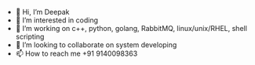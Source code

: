 - 👋 Hi, I’m Deepak
- 👀 I’m interested in coding
- 🌱 I’m working on c++, python, golang, RabbitMQ, linux/unix/RHEL, shell scripting
- 💞️ I’m looking to collaborate on system developing
- 📫 How to reach me +91 9140098363

<!---
speedytech121/speedytech121 is a ✨ special ✨ repository because its `README.md` (this file) appears on your GitHub profile.
You can click the Preview link to take a look at your changes.
--->
